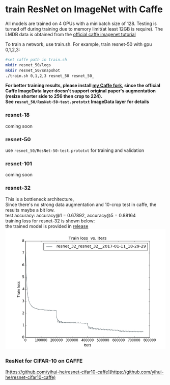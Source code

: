 # train ResNet on ImageNet with Caffe
All models are trained on 4 GPUs with a minibatch size of 128. Testing is turned off during training due to memory limit(at least 12GB is require).
The LMDB data is obtained from the [official caffe imagenet tutorial](http://caffe.berkeleyvision.org/gathered/examples/imagenet.html)

To train a network, use train.sh. For example, train resnet-50 with gpu 0,1,2,3:

```bash
#set caffe path in train.sh
mkdir resnet_50/logs
mkdir resnet_50/snapshot
./train.sh 0,1,2,3 resnet_50 resnet_50_
```

**For better training results, please install [my Caffe fork](https://github.com/yihui-he/caffe-pro), since the official Caffe ImageData layer doesn't support original paper's augmentation (resize shorter side to 256 then crop to 224).**   
**See `resnet_50/ResNet-50-test.prototxt` ImageData layer for details**

### resnet-18
coming soon
### resnet-50
use `resnet_50/ResNet-50-test.prototxt` for training and validation
### resnet-101
coming soon
### resnet-32
This is a bottleneck architecture,  
Since there's no strong data augmentation and 10-crop test in caffe, the results maybe a bit low.  
test accuracy: accuracy@1 = 0.67892, accuracy@5 = 0.88164  
training loss for resnet-32 is shown below:  
the trained model is provided in [release](https://github.com/yihui-he/resnet-imagenet-caffe/releases/download/v1.0/resnet_32_iter_750000.caffemodel)
![a](resnet_32/loss.png)

### ResNet for CIFAR-10 on CAFFE
[https://github.com/yihui-he/resnet-cifar10-caffe](https://github.com/yihui-he/resnet-cifar10-caffe)

